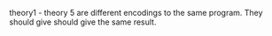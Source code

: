 
theory1 - theory 5 are different encodings to the same program.
They should give should give the same result.


